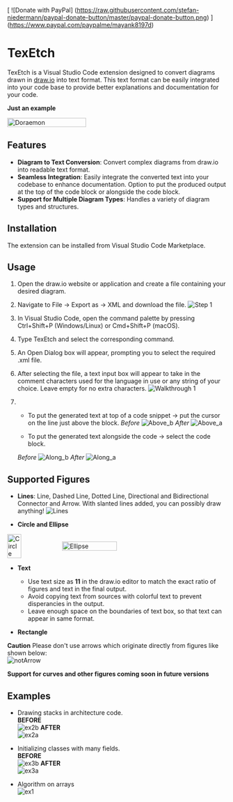 [
  ![Donate with PayPal]
  (https://raw.githubusercontent.com/stefan-niedermann/paypal-donate-button/master/paypal-donate-button.png)
]
(https://www.paypal.com/paypalme/mayank8197d)

# TexEtch

TexEtch is a Visual Studio Code extension designed to convert diagrams drawn in [draw.io](https://app.diagrams.net/) into text format. This text format can be easily integrated into your code base to provide better explanations and documentation for your code.<br>

**Just an example**
  <div style="display: flex; align-items: center;">
    <img src="/images/Doraemon.png" alt="Doraemon" width="60%">
  </div>

## Features

- **Diagram to Text Conversion**: Convert complex diagrams from draw.io into readable text format.
- **Seamless Integration**: Easily integrate the converted text into your codebase to enhance documentation. Option to put the produced output at the top of the code block or alongside the code block.
- **Support for Multiple Diagram Types**: Handles a variety of diagram types and structures.

## Installation

The extension can be installed from Visual Studio Code Marketplace.

## Usage
1. Open the draw.io website or application and create a file containing your desired diagram.
2. Navigate to File -> Export as -> XML and download the file.
![Step 1](/images/Step1.png)
3. In Visual Studio Code, open the command palette by pressing Ctrl+Shift+P (Windows/Linux) or Cmd+Shift+P (macOS).
4. Type TexEtch and select the corresponding command.
5. An Open Dialog box will appear, prompting you to select the required .xml file.
6. After selecting the file, a text input box will appear to take in the comment characters used for the language in use or any string of your choice. Leave empty for no extra characters.
![Walkthrough 1](/images/walkthrough1.gif)
7.  - To put the generated text at top of a code snippet -> put the cursor on the line just above the block.
    *Before*
    ![Above_b](/images/above_b.png)
    *After*
    ![Above_a](/images/above_a.png)
    
    - To put the generated text alongside the code -> select the code block.

    *Before*
    ![Along_b](/images/along_b.png)
    *After*
    ![Along_a](/images/along_a.png)
 


## Supported Figures

- **Lines**: Line, Dashed Line, Dotted Line, Directional and Bidirectional Connector and Arrow. With slanted lines added, you can possibly draw anything!
![Lines](/images/Lines3.png)

- **Circle and Ellipse**
<div style="display: flex; align-items: center;">
  <img src="/images/Circle.png" alt="Circle" width="25%">
  <img src="/images/Ellipse.png" alt="Ellipse" width="50%">
</div>

- **Text**
    - Use text size as **11** in the draw.io editor to match the exact ratio of figures and text in the final output.
    - Avoid copying text from sources with colorful text to prevent disperancies in the output.
    - Leave enough space on the boundaries of text box, so that text can appear in same format.

- **Rectangle** 

**Caution**
Please don't use arrows which originate directly from figures like shown below:<br>
![notArrow](/images/notArrow.png)

**Support for curves and other figures coming soon in future versions**

## Examples

- Drawing stacks in architecture code.<br>
  **BEFORE**<br>
  ![ex2b](/images/ex2b.png) 
  **AFTER**<br>
  ![ex2a](/images/ex2a.png) 

- Initializing classes with many fields.<br>
  **BEFORE**<br>
  ![ex3b](/images/ex3b.png) 
  **AFTER**<br>
  ![ex3a](/images/ex3a.png)

- Algorithm on arrays<br>
  ![ex1](/images/ex1.png)
